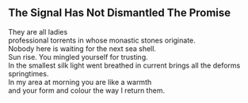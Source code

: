 The Signal Has Not Dismantled The Promise
-----------------------------------------
They are all ladies  
professional torrents in whose monastic stones originate.  
Nobody here is waiting for the next sea shell.  
Sun rise. You mingled yourself for trusting.  
In the smallest silk light went breathed in current brings all the deforms springtimes.  
In my area at morning you are like a warmth  
and your form and colour the way I return them.  
